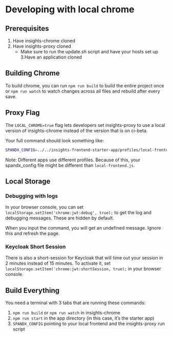# Developing with local chrome

## Prerequisites

1. Have insights-chrome cloned
2. Have insights-proxy cloned
    * Make sure to run the update.sh script and have your hosts set up
3.Have an application cloned

## Building Chrome

To build chrome, you can run `npm run build` to build the entire project once or `npm run watch` to watch changes across all files and rebuild after every save.

## Proxy Flag

The `LOCAL_CHROME=true` flag lets developers set insights-proxy to use a local version of insights-chrome instead of the version that is on ci-beta.

Your full command should look something like:

```sh
SPANDX_CONFIG=../../insights-frontend-starter-app/profiles/local-frontend.js LOCAL_CHROME=true sh ../../insights-proxy/scripts/run.sh
```

Note: Different apps use different profiles. Because of this, your spandx_config file might be different than `local-frontend.js`.

## Local Storage

### Debugging with logs

In your browser console, you can set `localStorage.setItem('chrome:jwt:debug', true);` to get the log and debugging messages. These are hidden by default.

When you input the command, you will get an undefined message. Ignore this and refresh the page.

### Keycloak Short Session

There is also a short-session for Keycloak that will time out your session in 2 minutes instead of 15 minutes. To activate it, set `localStorage.setItem('chrome:jwt:shortSession, true);` in your browser console.

## Build Everything

You need a terminal with 3 tabs that are running these commands:

1. `npm run build` or `npm run watch` in insights-chrome
2. `npm run start` in the app directory (in this case, it’s the starter app)
3. `SPANDX_CONFIG` pointing to your local frontend and the insights-proxy run script
